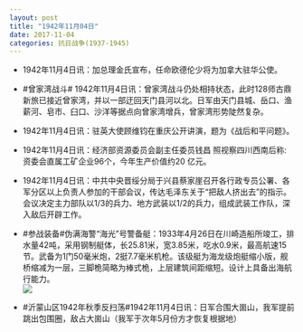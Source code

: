 ```yaml
---
layout: post
title: "1942年11月04日"
date: 2017-11-04
categories: 抗日战争(1937-1945)
---
```


<meta name="referrer" content="no-referrer" />

- 1942年11月4日讯：加总理金氏宣布，任命欧德伦少将为加拿大驻华公使。 

- #曾家湾战斗# 1942年11月4日讯：曾家湾战斗仍处相持状态，此时128师古鼎新旅已接近曾家湾，并以一部迂回天门县河以北。日军由天门县城、岳口、渔薪河、皂市、臼口、沙洋等据点向曾家湾增兵，曾家湾形势陡然复杂。 

- 1942年11月4日讯：驻英大使顾维钧在重庆公开讲演，题为《战后和平问题》。 

- 1942年11月4日讯：经济部资源委员会副主任委员钱昌 照视察四川西南后称:资委会直属工矿企业96个，今年生产价值约20 亿元。 

- 1942年11月4日讯：中共中央晋绥分局于兴县蔡家崖召开各行政专员公署、各军分区以上负责人参加的干部会议，传达毛泽东关于“把敌人挤出去”的指示。会议决定主力部队以1/3的兵力、地方武装以1/2的兵力，组成武装工作队，深入敌后开辟工作。 

- #参战装备#伪满海警“海光”号警备艇：1933年4月26日在川崎造船所竣工，排水量42吨，采用钢制艇体，长25.81米，宽3.85米，吃水0.9米，最高航速15节。武备为1门50毫米炮，2挺7.7毫米机枪。该级艇为海龙级炮艇缩小版，舰桥缩减为一层，三脚桅简略为棒式桅，上层建筑间距缩短。设计上具备出海航行能力。 <br/><img src="https://wx1.sinaimg.cn/large/aca367d8ly1fl5tn8g1ubj20dc0hh76o.jpg" />

- #沂蒙山区1942年秋季反扫荡#1942年11月4日讯：日军合围大崮山，我军提前跳出包围圈，敌占大崮山（我军于次年5月份方才恢复根据地） 

